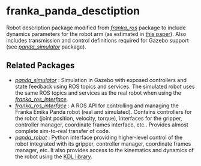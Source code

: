 # franka_panda_desctiption 

Robot description package modified from [*franka_ros*](https://frankaemika.github.io/docs/franka_ros.html) package to include dynamics parameters for the robot arm (as estimated in [this paper](https://hal.inria.fr/hal-02265293/document)). Also includes transmission and control definitions required for Gazebo support (see [*panda_simulator*](https://github.com/justagist/panda_simulator) package).

## Related Packages
- [*panda_simulator*](https://github.com/justagist/panda_simulator) : Simulation in Gazebo with exposed controllers and state feedback using ROS topics and services. The simulated robot uses the same ROS topics and services as the real robot when using the [*franka_ros_interface*](https://github.com/justagist/franka_ros_interface).
- [*franka_ros_interface*](https://github.com/justagist/franka_ros_interface) : A ROS API for controlling and managing the Franka Emika Panda robot (real and simulated). Contains controllers for the robot (joint position, velocity, torque), interfaces for the gripper, controller manager, coordinate frames interface, etc.. Provides almost complete sim-to-real transfer of code.
- [*panda_robot*](https://github.com/justagist/panda_robot) : Python interface providing higher-level control of the robot integrated with its gripper, controller manager, coordinate frames manager, etc. It also provides access to the kinematics and dynamics of the robot using the [KDL library](http://wiki.ros.org/kdl).
